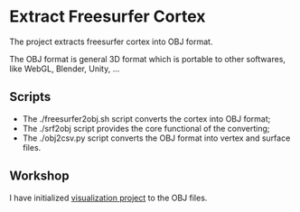 # Extract Freesurfer Cortex

The project extracts freesurfer cortex into OBJ format.

The OBJ format is general 3D format which is portable to other softwares,
like WebGL, Blender, Unity, ...

## Scripts

-   The ./freesurfer2obj.sh script converts the cortex into OBJ format;
-   The ./srf2obj script provides the core functional of the converting;
-   The ./obj2csv.py script converts the OBJ format into vertex and surface files.

## Workshop

I have initialized [visualization project](https://observablehq.com/@listenzcc/free-surfer-cortex "visualization project") to the OBJ files.
